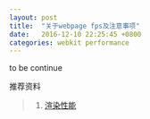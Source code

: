 ```yaml
---
layout: post
title:  "关于webpage fps及注意事项"
date:   2016-12-10 22:25:45 +0800
categories: webkit performance
---
```


to be continue


推荐资料
> 1. [渲染性能](https://developers.google.cn/web/fundamentals/performance/rendering/?hl=zh-cn)





